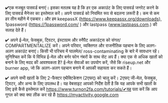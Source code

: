 
✔एक मजबूत पासवर्ड बनाएं। इसका मतलब यह है कि हर एक अकाउंट के लिए पासवर्ड जनरेट करने के लिए पासवर्ड मैनेजर का इस्तेमाल करें। अपने पासवर्ड को नियमित रूप से बदलना ज़रूरी है। कम से कम हर तीन महीने में एकबार। और हम keepassX (https://www.keepassx.org/downloads), 1password (https://1password.com/ ) और lastpass (www.lastpass.com.) की सलाह देते हैं। 

✔ अपने ई-मेल, फेसबुक, ट्विटर, इंस्टाग्राम और स्नैपैट अकाउंट्स को संगत/ COMPARTMENTALIZE करें। अपने परिवार, व्यक्तिगत और राजनीतिक पहचान के लिए अलग-अलग अकाउंट बनाएं। किसी भी परिचय में घालमेल/ ross-contaminating के बारे में सावधान रहें। सुनिश्चित करें कि ये विभिन्न ई-मेल और बर्नर फोन नंबरों के साथ सेट अप हैं। क्या एक से अधिक खातों को बनाने के लिए मदद की आवश्यकता है? ई-मेल सेवाओं का उपयोग करें, जैसे कि riseup.net और burner app, जो कि अलग-अलग पहचान बनाने में आपकी सहायता कर सकते हैं।

✔ अपने सभी खातों के लिए 2-फैक्टर एथैक्टिकेशन (2एफए) को चालू करें। 2एफए जी-मेल, फेसबुक, ट्विटर, और अन्य के लिए उपलब्ध है। यह वेबसाइट आपको निर्देश देती है कि यह आपके सभी खातों के लिए इसे कैसे इस्तेमाल करें https://www.turnon2fa.com/tutorials/✔यह पता करें कि आप गूगल को क्या क्या लीक कर रहे हैंः https://myactivity.google.com